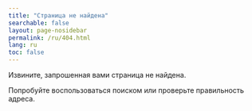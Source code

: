 ```yaml
---
title: "Страница не найдена"
searchable: false
layout: page-nosidebar
permalink: /ru/404.html
lang: ru
toc: false
---
```


Извините, запрошенная вами страница не найдена.

Попробуйте воспользоваться поиском или проверьте правильность адреса.
